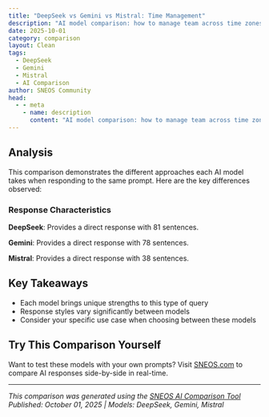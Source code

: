 ```yaml
---
title: "DeepSeek vs Gemini vs Mistral: Time Management"
description: "AI model comparison: how to manage team across time zones..."
date: 2025-10-01
category: comparison
layout: Clean
tags:
  - DeepSeek
  - Gemini
  - Mistral
  - AI Comparison
author: SNEOS Community
head:
  - - meta
    - name: description
      content: "AI model comparison: how to manage team across time zones..."
---
```


<ChatComparison
  title="DeepSeek vs Gemini vs Mistral: Time Management"
  prompt="how to manage team across time zones"
  :responses='{
    "DeepSeek": "Of course. Managing a team across time zones is one of the most common challenges in the modern workplace. When done poorly, it leads to burnout, communication gaps, and delayed projects. When done well, it can be a massive competitive advantage, providing near-24-hour productivity and diverse perspectives.\n\nHere is a comprehensive guide on how to manage a team across time zones effectively.\n\n---\n\n### 1. Foundational Mindset \u0026 Culture Shift\n\nBefore any tool or process, the right mindset is crucial.\n\n*   **Embrace Asynchronous Work:** This is the cornerstone. Accept that not all work needs to happen simultaneously. The goal is to create a system where team members can contribute meaningfully on their own schedules, without waiting for others.\n*   **Foster a Culture of Trust:** You cannot (and should not) micromanage what you can\u0027t see. Shift from measuring \u0022hours at the desk\u0022 to measuring **output and outcomes**. Trust your team to manage their time and deliver.\n*   **Practice Radical Empathy:** Constantly be aware of your teammates\u0027 local time, cultural holidays, and personal circumstances. Never assume your 9 AM is their 9 AM.\n\n---\n\n### 2. Practical Strategies \u0026 Best Practices\n\n#### **A. Communication: The Lifeline**\n\n*   **Default to Asynchronous Communication:**\n    *   **Tools:** Use Slack, Microsoft Teams, or Discord. Encourage detailed written updates in channels instead of quick DMs.\n    *   **Practice:** When you post a question, provide all the context needed. Avoid \u0022Hi, got a minute?\u0022 and instead write: \u0022Hi team, I\u0027m working on [Project X] and need clarity on [specific point]. Here\u0027s the link to the doc. I don\u0027t need an immediate response, but by EOD your time tomorrow would be great.\u0022\n    *   **Use Threads:** Keep discussions organized and avoid spamming the main channel.\n\n*   **Document Everything:**\n    *   **Tools:** Confluence, Notion, Google Docs, SharePoint.\n    *   **Practice:** Create a single source of truth for projects, processes, and decisions. If a question is asked and answered, document it so the next person with that question can find it without asking.\n\n*   **Make Synchronous Meetings Count:**\n    *   **Be Ruthless with Invites:** Only invite people who are absolutely essential. Record every meeting for those who can\u0027t attend.\n    *   **Rotate Meeting Times Fairly:** If you have a recurring meeting, don\u0027t always make it convenient for one time zone. Rotate the meeting time so the burden of attending outside standard hours is shared. (e.g., if you have team members in APAC, EMEA, and Americas, rotate the meeting so each region has a \u0022good\u0022 time slot sometimes).\n    *   **Have a Clear Agenda:** Send an agenda with clear goals *before* the meeting. This allows people to prepare and makes the meeting shorter and more effective.\n\n#### **B. Scheduling \u0026 Time Management**\n\n*   **Establish Overlap Hours:** Identify a 2-4 hour window where everyone\u0027s working hours overlap. This is your \u0022golden time\u0022 for real-time collaboration, urgent decisions, and team-building. **Protect this time** and avoid scheduling deep work during it.\n*   **Use a World Clock:** Add multiple time zones to your calendar app. Tools like Slack and Google Calendar can automatically display your teammates\u0027 local times.\n*   **Set Clear \u0022Core Collaboration Hours\u0022:** Define the hours when everyone is expected to be online and reasonably available (e.g., 9 AM - 12 PM in the team\u0027s \u0022hub\u0022 timezone). Outside of this, respect focus time.\n*   **Leverage Scheduling Tools:** Use tools like **Calendly** or **SavvyCal** that show your availability in the viewer\u0027s time zone, eliminating the \u0022what time is it for you?\u0022 back-and-forth.\n\n#### **C. Project \u0026 Task Management**\n\n*   **Use a Centralized Project Management Tool:**\n    *   **Tools:** Jira, Asana, Trello, Basecamp, Monday.com.\n    *   **Practice:** Every task, its owner, deadline, and status should be visible to everyone. This creates transparency and allows a team member in a different zone to pick up work without waiting for an update.\n*   **Clarify Hand-offs:** When work passes from one time zone to another (e.g., from APAC to EMEA), the hand-off must be crystal clear. Use your project management tool to @mention the next person and leave detailed comments on what was done and what is needed next.\n\n---\n\n### 3. Building Team Cohesion \u0026 Morale\n\nDistance can lead to isolation. Actively fight this.\n\n*   **Create Virtual \u0022Water Cooler\u0022 Spaces:** Have a dedicated channel in your chat app for non-work topics (e.g., #pets, #travel, #random). Encourage sharing photos and stories.\n*   **Schedule Intentional Social Time:** Don\u0027t leave bonding to chance. Host virtual coffee chats, game nights, or happy hours. Again, rotate the times to be inclusive. Use tools like Donut (for Slack) to randomly pair teammates for virtual coffee.\n*   **Celebrate Wins Publicly:** When someone achieves something, celebrate it in a public channel so the whole team, regardless of location, can share in the success.\n*   **Be Mindful of Inclusivity:** In meetings, consciously ask for input from people in other time zones who might be less likely to jump in. \u0022I\u0027d like to hear from the team in London on this before we move on.\u0022\n\n---\n\n### 4. Tools \u0026 Technology Stack\n\nA sample toolkit for a distributed team:\n\n| Category | Purpose | Example Tools |\n| :--- | :--- | :--- |\n| **Communication** | Async Chat \u0026 Video Calls | Slack, Microsoft Teams, Discord |\n| **Documentation** | Single Source of Truth | Confluence, Notion, Google Docs |\n| **Project Management** | Tracking Tasks \u0026 Ownership | Jira, Asana, Trello, Monday.com |\n| **Scheduling** | Finding Meeting Times | Calendly, SavvyCal, World Time Buddy |\n| **Design \u0026 Whiteboarding** | Collaborative Brainstorming | Miro, Figma, Mural |\n| **Code Repositories** | For Software Teams | GitHub, GitLab, Bitbucket |\n\n---\n\n### The Golden Rule: \u0022No Surprises\u0022\n\nIn a distributed team, communication delays are inevitable. The number one rule to prevent frustration is **\u0022No Surprises.\u0022**\n\n*   If you\u0027re blocked, say so immediately in the project management tool, don\u0027t wait for a meeting.\n*   If a deadline is at risk, flag it as early as possible.\n*   Set and manage expectations clearly about your availability and response times (using Slack statuses or your calendar).\n\nBy implementing these strategies, you stop seeing time zones as a barrier and start leveraging them as a strength. You build a more resilient, autonomous, and productive team that can thrive in a global environment.",
    "Gemini": "Managing a team across time zones can be challenging, but with careful planning and implementation, it can be highly effective. Here\u0027s a breakdown of key strategies:\n\n**1. Communication is King (or Queen!)**\n\n*   **Establish Clear Communication Channels:**\n    *   **Primary Communication:**  Determine the main tool for day-to-day communication (e.g., Slack, Microsoft Teams, email). Ensure everyone knows where to find information and how to reach each other.\n    *   **Video Conferencing:**  Use tools like Zoom, Google Meet, or Microsoft Teams for regular meetings and face-to-face interaction (even if virtual).\n    *   **Asynchronous Communication:** Embrace asynchronous tools like project management software (Asana, Trello, Jira), shared documents (Google Docs, Confluence), and recorded videos (Loom, Soapbox) to minimize the need for real-time interactions.\n*   **Set Communication Guidelines:**\n    *   **Response Times:**  Define reasonable response times for different types of communication. What\u0027s considered urgent vs. non-urgent?\n    *   **Availability:**  Encourage team members to clearly indicate their availability and working hours in their profiles or shared calendars.\n    *   **Meeting Etiquette:**  Establish guidelines for virtual meetings (e.g., muting microphones when not speaking, using the raise-hand feature).\n    *   **Language Clarity:**  Be mindful of language barriers and cultural differences. Use clear, concise language and avoid jargon or idioms that may not translate well.\n*   **Over-Communicate:**  In the absence of in-person interaction, err on the side of over-communication. Provide regular updates, clarify expectations, and proactively address potential issues.\n*   **Documentation is your friend.** Ensure that process, decisions and outcomes are well documented to ensure that everyone has access to this information, irrespective of time zone.\n\n**2. Meeting Management - Make Time Zones Work (Not Against) You**\n\n*   **Optimal Meeting Times:**\n    *   **Overlap Analysis:**  Identify the overlap in working hours between different time zones.  Aim to schedule meetings during these windows.\n    *   **Rotation is Key:**  Don\u0027t always schedule meetings at times that are convenient for only one location. Rotate meeting times to be fair to everyone.\n    *   **Meeting Agendas:**  Prepare a detailed agenda in advance and share it with all participants. This helps everyone stay focused and prepared.\n    *   **Recording Meetings:**  Record meetings and make them available to those who couldn\u0027t attend live.\n    *   **Keep Meetings Concise:**  Be respectful of everyone\u0027s time. Keep meetings focused, efficient, and as short as possible.\n*   **Consider Asynchronous Alternatives:**\n    *   **Daily Stand-ups (Asynchronous):** Use tools like Slack channels or video messages for daily updates instead of requiring a synchronous meeting.\n    *   **Progress Reports:**  Request regular progress reports from team members to stay informed about their work.\n\n**3. Establish Clear Goals, Expectations, and Processes**\n\n*   **Clearly Defined Roles and Responsibilities:**  Ensure everyone understands their roles, responsibilities, and how their work contributes to the overall team goals.\n*   **Well-Defined Processes:**  Establish clear and consistent processes for all key tasks and workflows. Document these processes and make them easily accessible to everyone.\n*   **SMART Goals:**  Set SMART (Specific, Measurable, Achievable, Relevant, Time-bound) goals for individuals and the team as a whole.\n*   **Regular Performance Reviews:**  Conduct regular performance reviews to provide feedback, track progress, and identify areas for improvement.\n\n**4. Build Trust and Team Cohesion**\n\n*   **Virtual Team Building Activities:**  Organize virtual team-building activities to help team members connect on a personal level. This could include online games, virtual coffee breaks, or virtual happy hours.\n*   **Encourage Informal Communication:**  Create opportunities for team members to chat informally and build relationships.\n*   **Show Empathy and Understanding:**  Be understanding of the challenges that team members face due to the time zone differences.  Show empathy and be flexible.\n*   **Celebrate Successes:**  Recognize and celebrate individual and team accomplishments.\n\n**5. Leverage Technology Effectively**\n\n*   **Project Management Software:** Asana, Trello, Jira, Monday.com help with task management, deadlines, and progress tracking.\n*   **Collaboration Tools:** Google Workspace (Docs, Sheets, Slides), Microsoft 365 (Word, Excel, PowerPoint), Confluence facilitate shared document creation and editing.\n*   **Communication Platforms:** Slack, Microsoft Teams provide instant messaging, channels for team communication, and integration with other tools.\n*   **Time Zone Converters:** Use online time zone converters or calendar apps that show multiple time zones.\n*   **Virtual Whiteboarding:** Miro, Mural allow for collaborative brainstorming and visual planning.\n\n**6. Cultural Awareness and Sensitivity**\n\n*   **Research Cultural Norms:**  Be aware of cultural differences that may impact communication styles, work habits, and expectations.\n*   **Avoid Stereotypes:**  Don\u0027t make assumptions about individuals based on their cultural background.\n*   **Be Respectful:**  Show respect for different cultures and perspectives.\n*   **Language Nuances:**  Be aware of how certain words or phrases might be interpreted differently across cultures.\n\n**7. Empowerment and Autonomy**\n\n*   **Delegate Effectively:** Empower team members to make decisions and take ownership of their work.\n*   **Trust Your Team:** Trust that your team members will do their best work, even when you\u0027re not physically present.\n*   **Provide Resources and Support:** Ensure that team members have the resources and support they need to succeed.\n\n**Example Scenario: Software Development Team**\n\n*   **Team Composition:** Developers in California (PST), India (IST), and Germany (CET).\n*   **Communication:**  Slack for quick questions and updates.  Daily asynchronous stand-up updates via Slack.  Zoom for weekly team meetings (rotated times each week). Jira for task management and bug tracking.\n*   **Meeting Strategy:** Weekly team meetings rotate between being scheduled in the morning PST, midday IST, and late afternoon CET to distribute the inconvenient times. Important discussions are recorded and transcribed.\n*   **Processes:**  Clearly defined coding standards, code review processes, and testing procedures.\n*   **Team Building:**  Virtual monthly games night to foster camaraderie.\n\n**Key Takeaways:**\n\n*   **Flexibility is Crucial:**  Be flexible and adapt your approach as needed.\n*   **Prioritize Relationships:**  Building strong relationships with team members is essential for success.\n*   **Continuous Improvement:**  Regularly evaluate your processes and make adjustments as needed.\n*   **Focus on Outcomes, Not Just Activity:**  Measure success based on results, not just the hours spent working.\n\nBy implementing these strategies, you can create a productive, collaborative, and successful team, even when working across multiple time zones. Good luck!\n",
    "Mistral": "Managing a team across different time zones can be challenging, but with the right strategies, it can be highly effective. Here are some tips to help you manage a team spread across various time zones:\n\n### 1. **Establish Clear Communication Channels**\n   - **Use Collaboration Tools:** Utilize tools like Slack, Microsoft Teams, or Zoom for real-time communication.\n   - **Email and Messaging:** Ensure that important information is documented and shared via email or project management tools like Asana or Trello.\n\n### 2. **Set Overlapping Work Hours**\n   - **Identify Overlap:** Find a few hours each day when most team members are available for synchronous communication.\n   - **Schedule Meetings:** Plan regular meetings during these overlapping hours to discuss progress, challenges, and next steps.\n\n### 3. **Use Asynchronous Communication**\n   - **Document Everything:** Use shared documents, wikis, or project management tools to keep everyone updated.\n   - **Record Meetings:** Record important meetings and share the recordings with team members who couldn\u0027t attend.\n\n### 4. **Foster a Culture of Trust and Autonomy**\n   - **Empower Team Members:** Give team members the autonomy to manage their tasks and trust them to deliver.\n   - **Set Clear Expectations:** Ensure everyone understands their roles, responsibilities, and deadlines.\n\n### 5. **Leverage Technology**\n   - **Project Management Tools:** Use tools like Jira, Asana, or Trello to track progress and manage tasks.\n   - **Time Tracking:** Implement time tracking tools to monitor productivity and ensure accountability.\n\n### 6. **Be Mindful of Time Differences**\n   - **Respect Local Hours:** Avoid scheduling meetings or sending urgent requests outside of local working hours.\n   - **Time Zone Converter:** Use a time zone converter to easily schedule meetings and understand the local time for each team member.\n\n### 7. **Encourage Flexibility**\n   - **Flexible Hours:** Allow team members to work flexible hours as long as they meet their deadlines.\n   - **Work-Life Balance:** Ensure that team members have a healthy work-life balance, especially when working across time zones.\n\n### 8. **Regular Check-ins**\n   - **One-on-One Meetings:** Schedule regular one-on-one meetings to discuss individual progress, challenges, and feedback.\n   - **Team Meetings:** Hold weekly or bi-weekly team meetings to keep everyone aligned and motivated.\n\n### 9. **Cultural Sensitivity**\n   - **Understand Cultural Differences:** Be aware of cultural differences and how they might affect communication and work styles.\n   - **Inclusive Practices:** Ensure that all team members feel included and valued, regardless of their location.\n\n### 10. **Training and Development**\n   - **Skill Development:** Provide opportunities for continuous learning and development.\n   - **Team Building:** Organize virtual team-building activities to foster a sense of community and collaboration.\n\n### 11. **Feedback and Recognition**\n   - **Regular Feedback:** Provide regular feedback to help team members improve and grow.\n   - **Recognition:** Recognize and celebrate achievements to boost morale and motivation.\n\n### 12. **Documentation and Knowledge Sharing**\n   - **Central Repository:** Maintain a central repository for all project-related documents, guidelines, and best practices.\n   - **Knowledge Sharing Sessions:** Organize sessions where team members can share their knowledge and expertise.\n\nBy implementing these strategies, you can effectively manage a team across different time zones, ensuring productivity, collaboration, and a positive work environment."
  }'
  published-date="16:09"
/>

## Analysis

This comparison demonstrates the different approaches each AI model takes when responding to the same prompt. Here are the key differences observed:

### Response Characteristics

**DeepSeek**: Provides a direct response with 81 sentences. 

**Gemini**: Provides a direct response with 78 sentences. 

**Mistral**: Provides a direct response with 38 sentences. 

## Key Takeaways

- Each model brings unique strengths to this type of query
- Response styles vary significantly between models
- Consider your specific use case when choosing between these models

## Try This Comparison Yourself

Want to test these models with your own prompts? Visit [SNEOS.com](https://sneos.com) to compare AI responses side-by-side in real-time.

---

*This comparison was generated using the [SNEOS AI Comparison Tool](https://sneos.com)*
*Published: October 01, 2025 | Models: DeepSeek, Gemini, Mistral*
